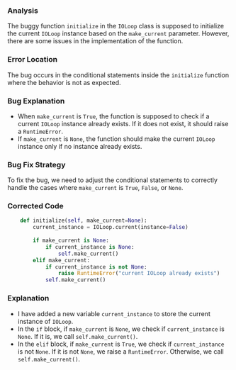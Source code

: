 ### Analysis
The buggy function `initialize` in the `IOLoop` class is supposed to initialize the current `IOLoop` instance based on the `make_current` parameter. However, there are some issues in the implementation of the function.

### Error Location
The bug occurs in the conditional statements inside the `initialize` function where the behavior is not as expected.

### Bug Explanation
- When `make_current` is `True`, the function is supposed to check if a current `IOLoop` instance already exists. If it does not exist, it should raise a `RuntimeError`.
- If `make_current` is `None`, the function should make the current `IOLoop` instance only if no instance already exists.

### Bug Fix Strategy
To fix the bug, we need to adjust the conditional statements to correctly handle the cases where `make_current` is `True`, `False`, or `None`.

### Corrected Code
```python
    def initialize(self, make_current=None):
        current_instance = IOLoop.current(instance=False)
        
        if make_current is None:
            if current_instance is None:
                self.make_current()
        elif make_current:
            if current_instance is not None:
                raise RuntimeError("current IOLoop already exists")
            self.make_current()
```

### Explanation
- I have added a new variable `current_instance` to store the current instance of `IOLoop`.
- In the `if` block, if `make_current` is `None`, we check if `current_instance` is `None`. If it is, we call `self.make_current()`.
- In the `elif` block, if `make_current` is `True`, we check if `current_instance` is not `None`. If it is not `None`, we raise a `RuntimeError`. Otherwise, we call `self.make_current()`.